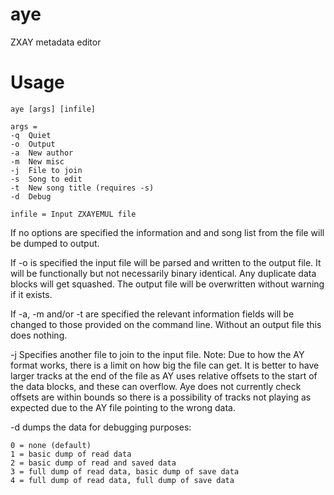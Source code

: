 # aye
ZXAY metadata editor

# Usage
```
aye [args] [infile]

args = 
-q  Quiet
-o  Output
-a  New author
-m  New misc
-j  File to join
-s  Song to edit
-t  New song title (requires -s)
-d  Debug

infile = Input ZXAYEMUL file
```

If no options are specified the information and and song list from the file will be dumped to output.

If -o is specified the input file will be parsed and written to the output file.  It will be functionally but not necessarily binary identical.  Any duplicate data blocks will get squashed.  The output file will be overwritten without warning if it exists.

If -a, -m and/or -t are specified the relevant information fields will be changed to those provided on the command line.  Without an output file this does nothing.

-j Specifies another file to join to the input file.  Note: Due to how the AY format works, there is a limit on how big the file can get.  It is better to have larger tracks at the end of the file as AY uses relative offsets to the start of the data blocks, and these can overflow.  Aye does not currently check offsets are within bounds so there is a possibility of tracks not playing as expected due to the AY file pointing to the wrong data.

-d dumps the data for debugging purposes:
```
0 = none (default)
1 = basic dump of read data 
2 = basic dump of read and saved data 
3 = full dump of read data, basic dump of save data 
4 = full dump of read data, full dump of save data
```
